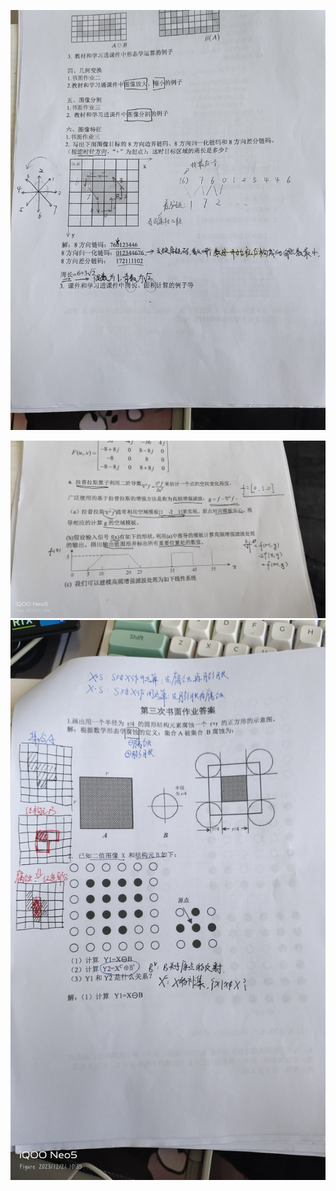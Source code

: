 ![206743439.jpg](./resources/img/9494c259-a038-4826-ac17-d16efd154fd9.jpeg)

![231798599.jpg](./resources/img/4ef60c24-7f8c-4e81-96f6-fd9cf1c28956.jpeg)
![233558342.jpg](./resources/img/11574186-cda5-4049-af24-f54c04bd469d.jpeg)

